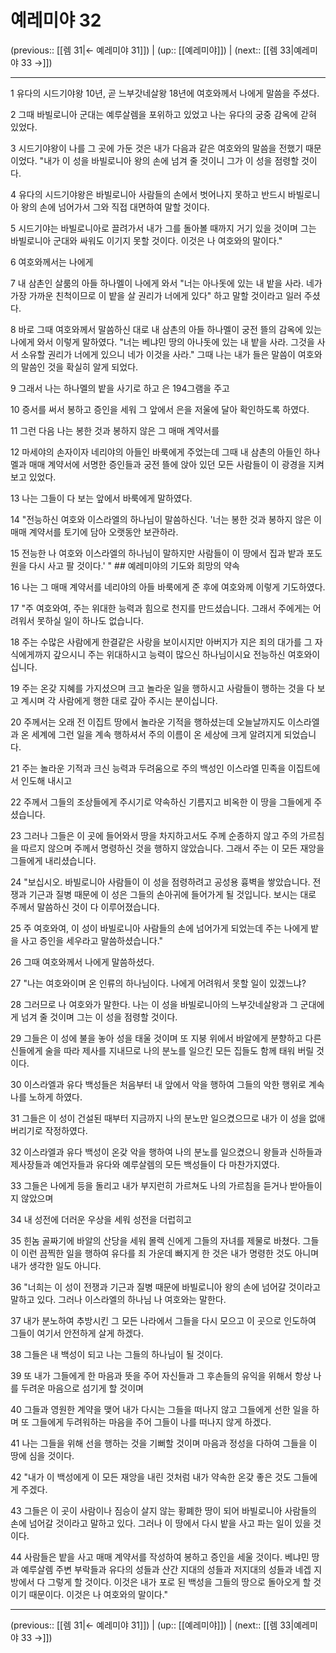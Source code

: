 # 예레미야 32

(previous:: [[렘 31|← 예레미야 31]]) | (up:: [[예레미야]]) | (next:: [[렘 33|예레미야 33 →]])

***




1 
유다의 시드기야왕 10년, 곧 느부갓네살왕 18년에 여호와께서 나에게 말씀을 주셨다. 



2 
그때 바빌로니아 군대는 예루살렘을 포위하고 있었고 나는 유다의 궁중 감옥에 갇혀 있었다. 



3 
시드기야왕이 나를 그 곳에 가둔 것은 내가 다음과 같은 여호와의 말씀을 전했기 때문이었다. "내가 이 성을 바빌로니아 왕의 손에 넘겨 줄 것이니 그가 이 성을 점령할 것이다. 



4 
유다의 시드기야왕은 바빌로니아 사람들의 손에서 벗어나지 못하고 반드시 바빌로니아 왕의 손에 넘어가서 그와 직접 대면하여 말할 것이다. 



5 
시드기야는 바빌로니아로 끌려가서 내가 그를 돌아볼 때까지 거기 있을 것이며 그는 바빌로니아 군대와 싸워도 이기지 못할 것이다. 이것은 나 여호와의 말이다." 



6 
여호와께서는 나에게 



7 
내 삼촌인 살룸의 아들 하나멜이 나에게 와서 "너는 아나돗에 있는 내 밭을 사라. 네가 가장 가까운 친척이므로 이 밭을 살 권리가 너에게 있다" 하고 말할 것이라고 일러 주셨다. 



8 
바로 그때 여호와께서 말씀하신 대로 내 삼촌의 아들 하나멜이 궁전 뜰의 감옥에 있는 나에게 와서 이렇게 말하였다. "너는 베냐민 땅의 아나돗에 있는 내 밭을 사라. 그것을 사서 소유할 권리가 너에게 있으니 네가 이것을 사라." 그때 나는 내가 들은 말씀이 여호와의 말씀인 것을 확실히 알게 되었다. 



9 
그래서 나는 하나멜의 밭을 사기로 하고 은 194그램을 주고 



10 
증서를 써서 봉하고 증인을 세워 그 앞에서 은을 저울에 달아 확인하도록 하였다. 



11 
그런 다음 나는 봉한 것과 봉하지 않은 그 매매 계약서를 



12 
마세야의 손자이자 네리야의 아들인 바룩에게 주었는데 그때 내 삼촌의 아들인 하나멜과 매매 계약서에 서명한 증인들과 궁전 뜰에 앉아 있던 모든 사람들이 이 광경을 지켜 보고 있었다. 



13 
나는 그들이 다 보는 앞에서 바룩에게 말하였다. 



14 
"전능하신 여호와 이스라엘의 하나님이 말씀하신다. '너는 봉한 것과 봉하지 않은 이 매매 계약서를 토기에 담아 오랫동안 보관하라. 



15 
전능한 나 여호와 이스라엘의 하나님이 말하지만 사람들이 이 땅에서 집과 밭과 포도원을 다시 사고 팔 것이다.' " ## 예레미야의 기도와 희망의 약속 



16 
나는 그 매매 계약서를 네리야의 아들 바룩에게 준 후에 여호와께 이렇게 기도하였다. 



17 
"주 여호와여, 주는 위대한 능력과 힘으로 천지를 만드셨습니다. 그래서 주에게는 어려워서 못하실 일이 하나도 없습니다. 



18 
주는 수많은 사람에게 한결같은 사랑을 보이시지만 아버지가 지은 죄의 대가를 그 자식에게까지 갚으시니 주는 위대하시고 능력이 많으신 하나님이시요 전능하신 여호와이십니다. 



19 
주는 온갖 지혜를 가지셨으며 크고 놀라운 일을 행하시고 사람들이 행하는 것을 다 보고 계시며 각 사람에게 행한 대로 갚아 주시는 분이십니다. 



20 
주께서는 오래 전 이집트 땅에서 놀라운 기적을 행하셨는데 오늘날까지도 이스라엘과 온 세계에 그런 일을 계속 행하셔서 주의 이름이 온 세상에 크게 알려지게 되었습니다. 



21 
주는 놀라운 기적과 크신 능력과 두려움으로 주의 백성인 이스라엘 민족을 이집트에서 인도해 내시고 



22 
주께서 그들의 조상들에게 주시기로 약속하신 기름지고 비옥한 이 땅을 그들에게 주셨습니다. 



23 
그러나 그들은 이 곳에 들어와서 땅을 차지하고서도 주께 순종하지 않고 주의 가르침을 따르지 않으며 주께서 명령하신 것을 행하지 않았습니다. 그래서 주는 이 모든 재앙을 그들에게 내리셨습니다. 



24 
"보십시오. 바빌로니아 사람들이 이 성을 점령하려고 공성용 흉벽을 쌓았습니다. 전쟁과 기근과 질병 때문에 이 성은 그들의 손아귀에 들어가게 될 것입니다. 보시는 대로 주께서 말씀하신 것이 다 이루어졌습니다. 



25 
주 여호와여, 이 성이 바빌로니아 사람들의 손에 넘어가게 되었는데 주는 나에게 밭을 사고 증인을 세우라고 말씀하셨습니다." 



26 
그때 여호와께서 나에게 말씀하셨다. 



27 
"나는 여호와이며 온 인류의 하나님이다. 나에게 어려워서 못할 일이 있겠느냐? 



28 
그러므로 나 여호와가 말한다. 나는 이 성을 바빌로니아의 느부갓네살왕과 그 군대에게 넘겨 줄 것이며 그는 이 성을 점령할 것이다. 



29 
그들은 이 성에 불을 놓아 성을 태울 것이며 또 지붕 위에서 바알에게 분향하고 다른 신들에게 술을 따라 제사를 지내므로 나의 분노를 일으킨 모든 집들도 함께 태워 버릴 것이다. 



30 
이스라엘과 유다 백성들은 처음부터 내 앞에서 악을 행하여 그들의 악한 행위로 계속 나를 노하게 하였다. 



31 
그들은 이 성이 건설된 때부터 지금까지 나의 분노만 일으켰으므로 내가 이 성을 없애 버리기로 작정하였다. 



32 
이스라엘과 유다 백성이 온갖 악을 행하여 나의 분노를 일으켰으니 왕들과 신하들과 제사장들과 예언자들과 유다와 예루살렘의 모든 백성들이 다 마찬가지였다. 



33 
그들은 나에게 등을 돌리고 내가 부지런히 가르쳐도 나의 가르침을 듣거나 받아들이지 않았으며 



34 
내 성전에 더러운 우상을 세워 성전을 더럽히고 



35 
힌놈 골짜기에 바알의 산당을 세워 몰렉 신에게 그들의 자녀를 제물로 바쳤다. 그들이 이런 끔찍한 일을 행하여 유다를 죄 가운데 빠지게 한 것은 내가 명령한 것도 아니며 내가 생각한 일도 아니다. 



36 
"너희는 이 성이 전쟁과 기근과 질병 때문에 바빌로니아 왕의 손에 넘어갈 것이라고 말하고 있다. 그러나 이스라엘의 하나님 나 여호와는 말한다. 



37 
내가 분노하여 추방시킨 그 모든 나라에서 그들을 다시 모으고 이 곳으로 인도하여 그들이 여기서 안전하게 살게 하겠다. 



38 
그들은 내 백성이 되고 나는 그들의 하나님이 될 것이다. 



39 
또 내가 그들에게 한 마음과 뜻을 주어 자신들과 그 후손들의 유익을 위해서 항상 나를 두려운 마음으로 섬기게 할 것이며 



40 
그들과 영원한 계약을 맺어 내가 다시는 그들을 떠나지 않고 그들에게 선한 일을 하며 또 그들에게 두려워하는 마음을 주어 그들이 나를 떠나지 않게 하겠다. 



41 
나는 그들을 위해 선을 행하는 것을 기뻐할 것이며 마음과 정성을 다하여 그들을 이 땅에 심을 것이다. 



42 
"내가 이 백성에게 이 모든 재앙을 내린 것처럼 내가 약속한 온갖 좋은 것도 그들에게 주겠다. 



43 
그들은 이 곳이 사람이나 짐승이 살지 않는 황폐한 땅이 되어 바빌로니아 사람들의 손에 넘어갈 것이라고 말하고 있다. 그러나 이 땅에서 다시 밭을 사고 파는 일이 있을 것이다. 



44 
사람들은 밭을 사고 매매 계약서를 작성하여 봉하고 증인을 세울 것이다. 베냐민 땅과 예루살렘 주변 부락들과 유다의 성들과 산간 지대의 성들과 저지대의 성들과 네겝 지방에서 다 그렇게 할 것이다. 이것은 내가 포로 된 백성을 그들의 땅으로 돌아오게 할 것이기 때문이다. 이것은 나 여호와의 말이다."

***

(previous:: [[렘 31|← 예레미야 31]]) | (up:: [[예레미야]]) | (next:: [[렘 33|예레미야 33 →]])
